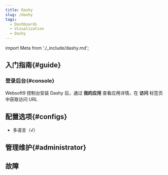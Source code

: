 ```yaml
---
title: Dashy
slug: /dashy
tags:
  - Dashboards
  - Visualization
  - Dashy
---
```


import Meta from './_include/dashy.md';

<Meta name="meta" />

## 入门指南{#guide}

### 登录后台{#console}

Websoft9 控制台安装 Dashy 后，通过 **我的应用** 查看应用详情，在 **访问** 标签页中获取访问 URL  

## 配置选项{#configs}

- 多语言（√）

## 管理维护{#administrator}

## 故障